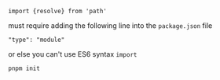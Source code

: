     import {resolve} from 'path'

must require adding the following line into the `package.json` file

    "type": "module"

or else you can't use ES6 syntax `import`


```zsh
pnpm init
```